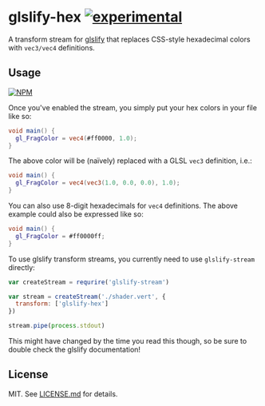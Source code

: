# glslify-hex [![experimental](http://badges.github.io/stability-badges/dist/experimental.svg)](http://github.com/badges/stability-badges)

A transform stream for [glslify](http://github.com/chrisdickinson/glslify)
that replaces CSS-style hexadecimal colors with `vec3/vec4` definitions.

## Usage

[![NPM](https://nodei.co/npm/glslify-hex.png)](https://nodei.co/npm/glslify-hex/)

Once you've enabled the stream, you simply put your hex colors in your file
like so:

``` glsl
void main() {
  gl_FragColor = vec4(#ff0000, 1.0);
}
```

The above color will be (naïvely) replaced with a GLSL `vec3` definition, i.e.:

``` glsl
void main() {
  gl_FragColor = vec4(vec3(1.0, 0.0, 0.0), 1.0);
}
```

You can also use 8-digit hexadecimals for `vec4` definitions. The above
example could also be expressed like so:

``` glsl
void main() {
  gl_FragColor = #ff0000ff;
}
```

To use glslify transform streams, you currently need to use `glslify-stream`
directly:

``` javascript
var createStream = requrire('glslify-stream')

var stream = createStream('./shader.vert', {
  transform: ['glslify-hex']
})

stream.pipe(process.stdout)
```

This might have changed by the time you read this though, so be sure to double
check the glslify documentation!

## License

MIT. See [LICENSE.md](http://github.com/stackgl/glslify-hex/blob/master/LICENSE.md) for details.
